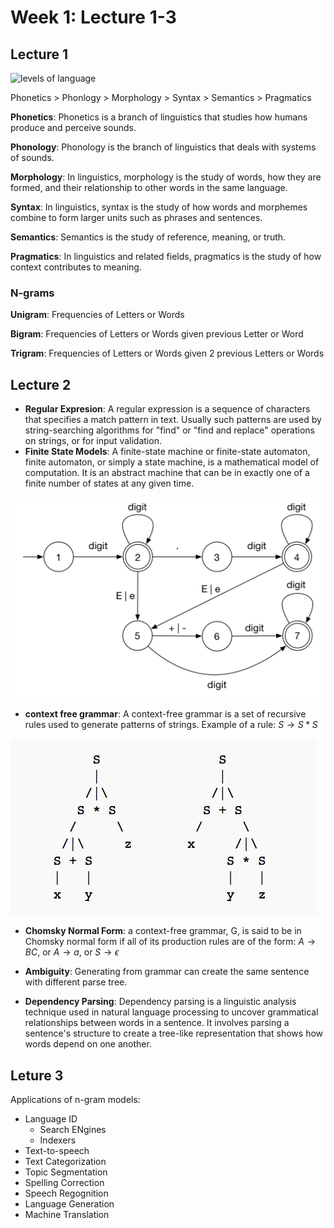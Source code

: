 # Week 1: Lecture 1-3

## Lecture 1

![levels of language](https://upload.wikimedia.org/wikipedia/commons/thumb/7/79/Major_levels_of_linguistic_structure.svg/800px-Major_levels_of_linguistic_structure.svg.png)

Phonetics > Phonlogy > Morphology > Syntax > Semantics > Pragmatics

**Phonetics**: Phonetics is a branch of linguistics that studies how humans produce and perceive sounds.

**Phonology**: Phonology is the branch of linguistics that deals with systems of sounds.

**Morphology**: In linguistics, morphology is the study of words, how they are formed, and their relationship to other words in the same language.

**Syntax**: In linguistics, syntax is the study of how words and morphemes combine to form larger units such as phrases and sentences.

**Semantics**: Semantics is the study of reference, meaning, or truth.

**Pragmatics**: In linguistics and related fields, pragmatics is the study of how context contributes to meaning.

### N-grams

**Unigram**: Frequencies of Letters or Words

**Bigram**: Frequencies of Letters or Words given previous Letter or Word

**Trigram**: Frequencies of Letters or Words given 2 previous Letters or Words

## Lecture 2

- **Regular Expresion**: A regular expression is a sequence of characters that specifies a match pattern in text. Usually such patterns are used by string-searching algorithms for "find" or "find and replace" operations on strings, or for input validation.
- **Finite State Models**: A finite-state machine or finite-state automaton, finite automaton, or simply a state machine, is a mathematical model of computation. It is an abstract machine that can be in exactly one of a finite number of states at any given time.

![FSM](imgs/fsm.png)

- **context free grammar**: A context-free grammar is a set of recursive rules used to generate patterns of strings. Example of a rule: $S \rightarrow S * S$

![CFG](imgs/cfg.png)

- **Chomsky Normal Form**: a context-free grammar, G, is said to be in Chomsky normal form if all of its production rules are of the form: $A → BC$, or $A → a$, or $S → \epsilon$

- **Ambiguity**: Generating from grammar can create the same sentence with different parse tree.

- **Dependency Parsing**: Dependency parsing is a linguistic analysis technique used in natural language processing to uncover grammatical relationships between words in a sentence. It involves parsing a sentence's structure to create a tree-like representation that shows how words depend on one another.

## Leture 3

Applications of n-gram models:

- Language ID
  - Search ENgines
  - Indexers
- Text-to-speech
- Text Categorization
- Topic Segmentation
- Spelling Correction
- Speech Regognition
- Language Generation
- Machine Translation
